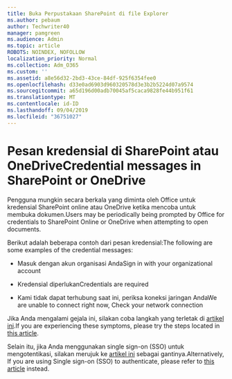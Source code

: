 ```yaml
---
title: Buka Perpustakaan SharePoint di file Explorer
ms.author: pebaum
author: Techwriter40
manager: pamgreen
ms.audience: Admin
ms.topic: article
ROBOTS: NOINDEX, NOFOLLOW
localization_priority: Normal
ms.collection: Adm_O365
ms.custom: ''
ms.assetid: a8e56d32-2bd3-43ce-84df-925f6354fee0
ms.openlocfilehash: d33e0ad6903d960320578d3e3b2b5224d07a9574
ms.sourcegitcommit: a65d196d00adb70045af5caca9828fe44b951f61
ms.translationtype: MT
ms.contentlocale: id-ID
ms.lasthandoff: 09/04/2019
ms.locfileid: "36751027"
---
```

# <a name="credential-messages-in-sharepoint-or-onedrive"></a><span data-ttu-id="76202-102">Pesan kredensial di SharePoint atau OneDrive</span><span class="sxs-lookup"><span data-stu-id="76202-102">Credential messages in SharePoint or OneDrive</span></span>

<span data-ttu-id="76202-103">Pengguna mungkin secara berkala yang diminta oleh Office untuk kredensial SharePoint online atau OneDrive ketika mencoba untuk membuka dokumen.</span><span class="sxs-lookup"><span data-stu-id="76202-103">Users may be periodically being prompted by Office for credentials to SharePoint Online or OneDrive when attempting to open documents.</span></span>

<span data-ttu-id="76202-104">Berikut adalah beberapa contoh dari pesan kredensial:</span><span class="sxs-lookup"><span data-stu-id="76202-104">The following are some examples of the credential messages:</span></span>

- <span data-ttu-id="76202-105">Masuk dengan akun organisasi Anda</span><span class="sxs-lookup"><span data-stu-id="76202-105">Sign in with your organizational account</span></span>

- <span data-ttu-id="76202-106">Kredensial diperlukan</span><span class="sxs-lookup"><span data-stu-id="76202-106">Credentials are required</span></span>

- <span data-ttu-id="76202-107">Kami tidak dapat terhubung saat ini, periksa koneksi jaringan Anda</span><span class="sxs-lookup"><span data-stu-id="76202-107">We are unable to connect right now, Check your network connection</span></span>

<span data-ttu-id="76202-108">Jika Anda mengalami gejala ini, silakan coba langkah yang terletak di [artikel ini](https://support.microsoft.com/help/2913639/office-applications-periodically-prompt-for-credentials-to-sharepoint).</span><span class="sxs-lookup"><span data-stu-id="76202-108">If you are experiencing these symptoms, please try the steps located in [this article](https://support.microsoft.com/help/2913639/office-applications-periodically-prompt-for-credentials-to-sharepoint).</span></span>

<span data-ttu-id="76202-109">Selain itu, jika Anda menggunakan single sign-on (SSO) untuk mengotentikasi, silakan merujuk ke [artikel ini](https://support.microsoft.com/help/4025962/cant-sign-in-after-update-to-office-2016-build-16-0-7967-on-windows-10) sebagai gantinya.</span><span class="sxs-lookup"><span data-stu-id="76202-109">Alternatively, If you are using Single sign-on (SSO) to authenticate, please refer to [this article](https://support.microsoft.com/help/4025962/cant-sign-in-after-update-to-office-2016-build-16-0-7967-on-windows-10) instead.</span></span>

